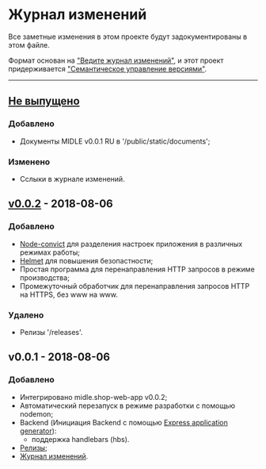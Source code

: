 # Журнал изменений

Все заметные изменения в этом проекте будут задокументированы в этом файле.

Формат основан на ["Ведите журнал изменений"](http://keepachangelog.com/ru/),
и этот проект придерживается ["Семантическое управление версиями"](
http://semver.org/).

***

## [Не выпущено]
### Добавлено
- Документы MIDLE v0.0.1 RU в '/public/static/documents';

### Изменено
- Сслыки в журнале изменений.

## [v0.0.2] - 2018-08-06
### Добавлено
- [Node-convict](https://www.npmjs.com/package/convict) для разделения
настроек приложения в различных режимах работы;
- [Helmet](https://www.npmjs.com/package/helmet) для повышения безопастности;
- Простая программа для перенаправления HTTP запросов в режиме производства;
- Промежуточный обработчик для перенаправления запросов HTTP на HTTPS,
без www на www.

### Удалено
- Релизы '/releases'.

## v0.0.1 - 2018-08-06
### Добавлено
- Интегрировано midle.shop-web-app v0.0.2;
- Автоматический перезапуск в режиме разработки с помощью nodemon;
- Backend (Инициация Backend с помощью
[Express application generator](http://expressjs.com/starter/generator.html)):
    - поддержка handlebars (hbs).
- [Релизы](/releases);
- [Журнал изменений](/changelog).

[Не выпущено]: https://github.com/midle-shop/midle.shop-backend/compare/v0.0.2...HEAD
[v0.0.2]: https://github.com/midle-shop/midle.shop-backend/compare/v0.0.1...v0.0.2
